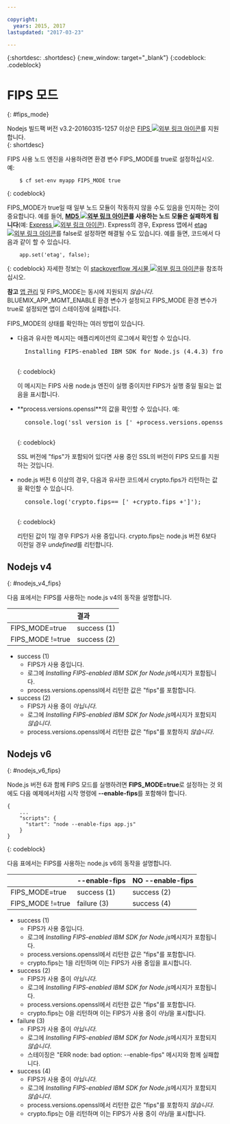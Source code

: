 ```yaml
---

copyright:
  years: 2015, 2017
lastupdated: "2017-03-23"

---
```


{:shortdesc: .shortdesc}
{:new_window: target="_blank"}
{:codeblock: .codeblock}

# FIPS 모드
{: #fips_mode}

Nodejs 빌드팩 버전 v3.2-20160315-1257 이상은 [FIPS ![외부 링크 아이콘](../../icons/launch-glyph.svg "외부 링크 아이콘")](https://en.wikipedia.org/wiki/Federal_Information_Processing_Standards)를 지원합니다.  
{: shortdesc}

FIPS 사용 노드 엔진을 사용하려면 환경 변수 FIPS_MODE를 true로 설정하십시오.
예: 

```
    $ cf set-env myapp FIPS_MODE true
```
{: codeblock}

FIPS_MODE가 true일 때 일부 노드 모듈이 작동하지 않을 수도 있음을 인지하는 것이 중요합니다. 예를 들어, **[MD5 ![외부 링크 아이콘](../../icons/launch-glyph.svg "외부 링크 아이콘")](https://en.wikipedia.org/wiki/MD5)를 사용하는 노드 모듈은 실패하게 됩니다**(예: [Express ![외부 링크 아이콘](../../icons/launch-glyph.svg "외부 링크 아이콘")](http://expressjs.com/)). Express의 경우, Express 앱에서 [etag ![외부 링크 아이콘](../../icons/launch-glyph.svg "외부 링크 아이콘")](http://expressjs.com/en/api.html)를 false로 설정하면
해결될 수도 있습니다. 예를 들면, 코드에서 다음과 같이 할 수 있습니다. 
```
    app.set('etag', false);
```
{: codeblock}
자세한 정보는 이 [stackoverflow 게시물 ![외부 링크 아이콘](../../icons/launch-glyph.svg "외부 링크 아이콘")](http://stackoverflow.com/questions/15191511/disable-etag-header-in-express-node-js)을
참조하십시오.

**참고** [앱 관리](/docs/manageapps/app_mng.html) 및 FIPS_MODE는 동시에 지원되지 *않습니다*.  BLUEMIX_APP_MGMT_ENABLE 환경 변수가 설정되고 FIPS_MODE 환경 변수가 true로 설정되면 앱이 스테이징에 실패합니다.

FIPS_MODE의 상태를 확인하는 여러 방법이 있습니다. 
<ul>
<li> 다음과 유사한 메시지는 애플리케이션의 로그에서 확인할 수 있습니다.    

  <pre>
  Installing FIPS-enabled IBM SDK for Node.js (4.4.3) from cache
  </pre>
  {: codeblock}

이 메시지는 FIPS 사용 node.js 엔진이 실행 중이지만 FIPS가 실행 중일 필요는 없음을 표시합니다. 
</li>

<li> **process.versions.openssl**의 값을 확인할 수 있습니다. 예:

  <pre>
  console.log('ssl version is [' +process.versions.openssl +']');
  </pre>
  {: codeblock}

SSL 버전에 "fips"가 포함되어 있다면 사용 중인 SSL의 버전이 FIPS 모드를 지원하는 것입니다.   
</li>

<li> node.js 버전 6 이상의 경우, 다음과 유사한 코드에서 crypto.fips가 리턴하는 값을 확인할 수 있습니다.

  <pre>
  console.log('crypto.fips== [' +crypto.fips +']');
  </pre>
  {: codeblock}

리턴된 값이 1일 경우 FIPS가 사용 중입니다. crypto.fips는 node.js 버전 6보다 이전일 경우 *undefined*를 리턴합니다.
</li>
</ul>

## Nodejs v4
{: #nodejs_v4_fips}

다음 표에서는 FIPS를 사용하는 node.js v4의 동작을 설명합니다. 

|                 | 결과|
| :-------------- | :------------ |
|FIPS_MODE=true|success (1)|
|FIPS_MODE !=true|success (2)|

* success (1)
  * FIPS가 사용 중입니다.
  * 로그에 *Installing FIPS-enabled IBM SDK for Node.js*메시지가 포함됩니다.
  * process.versions.openssl에서 리턴한 값은 "fips"를 포함합니다.
* success (2)
  * FIPS가 사용 중이 *아닙니다*.
  * 로그에 *Installing FIPS-enabled IBM SDK for Node.js*메시지가 포함되지 *않습니다*.
  * process.versions.openssl에서 리턴한 값은 "fips"를 포함하지 *않습니다*. 

## Nodejs v6
{: #nodejs_v6_fips}

Node.js 버전 6과 함께 FIPS 모드를 실행하려면 **FIPS_MODE=true**로 설정하는 것 외에도
다음 예제에서처럼 시작 명령에 **--enable-fips**를 포함해야 합니다. 
```
{
    ...   
    "scripts": {
      "start": "node --enable-fips app.js"
    }
}
```
{: codeblock}

다음 표에서는 FIPS를 사용하는 node.js v6의 동작을 설명합니다. 

|                 |--enable-fips|NO --enable-fips|
| :-------------- | :------------ | :-------------- |
|FIPS_MODE=true|success (1)|success (2)|
|FIPS_MODE !=true|failure (3)|success (4)|

* success (1)
  * FIPS가 사용 중입니다.
  * 로그에 *Installing FIPS-enabled IBM SDK for Node.js*메시지가 포함됩니다.
  * process.versions.openssl에서 리턴한 값은 "fips"를 포함합니다. 
  * crypto.fips는 1을 리턴하며 이는 FIPS가 사용 중임을 표시합니다. 
* success (2)
  * FIPS가 사용 중이 *아닙니다*.
  * 로그에 *Installing FIPS-enabled IBM SDK for Node.js*메시지가 포함됩니다.
  * process.versions.openssl에서 리턴한 값은 "fips"를 포함합니다. 
  * crypto.fips는 0을 리턴하며 이는 FIPS가 사용 중이 *아님*을 표시합니다. 
* failure (3)
  * FIPS가 사용 중이 *아닙니다*.
  * 로그에 *Installing FIPS-enabled IBM SDK for Node.js*메시지가 포함되지 *않습니다*.
  * 스테이징은 "ERR node: bad option: --enable-fips" 메시지와 함께 실패합니다. 
* success (4)
  * FIPS가 사용 중이 *아닙니다*.
  * 로그에 *Installing FIPS-enabled IBM SDK for Node.js*메시지가 포함되지 *않습니다*.
  * process.versions.openssl에서 리턴한 값은 "fips"를 포함하지 *않습니다*. 
  * crypto.fips는 0을 리턴하며 이는 FIPS가 사용 중이 *아님*을 표시합니다. 
